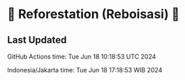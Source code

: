 
# 🌳 Reforestation (Reboisasi) 🌲

## Last Updated

GitHub Actions time: Tue Jun 18 10:18:53 UTC 2024

Indonesia/Jakarta time: Tue Jun 18 17:18:53 WIB 2024
